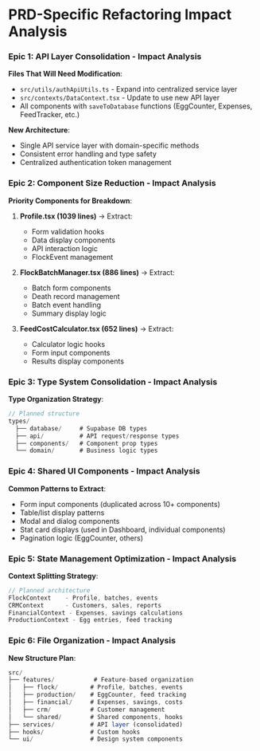 # PRD-Specific Refactoring Impact Analysis

### Epic 1: API Layer Consolidation - Impact Analysis

**Files That Will Need Modification**:
- `src/utils/authApiUtils.ts` - Expand into centralized service layer
- `src/contexts/DataContext.tsx` - Update to use new API layer
- All components with `saveToDatabase` functions (EggCounter, Expenses, FeedTracker, etc.)

**New Architecture**:
- Single API service layer with domain-specific methods
- Consistent error handling and type safety
- Centralized authentication token management

### Epic 2: Component Size Reduction - Impact Analysis

**Priority Components for Breakdown**:

1. **Profile.tsx (1039 lines)** → Extract:
   - Form validation hooks
   - Data display components  
   - API interaction logic
   - FlockEvent management

2. **FlockBatchManager.tsx (886 lines)** → Extract:
   - Batch form components
   - Death record management
   - Batch event handling
   - Summary display logic

3. **FeedCostCalculator.tsx (652 lines)** → Extract:
   - Calculator logic hooks
   - Form input components
   - Results display components

### Epic 3: Type System Consolidation - Impact Analysis

**Type Organization Strategy**:
```typescript
// Planned structure
types/
  ├── database/     # Supabase DB types
  ├── api/          # API request/response types  
  ├── components/   # Component prop types
  └── domain/       # Business logic types
```

### Epic 4: Shared UI Components - Impact Analysis

**Common Patterns to Extract**:
- Form input components (duplicated across 10+ components)
- Table/list display patterns
- Modal and dialog components
- Stat card displays (used in Dashboard, individual components)
- Pagination logic (EggCounter, others)

### Epic 5: State Management Optimization - Impact Analysis

**Context Splitting Strategy**:
```typescript
// Planned architecture
FlockContext    - Profile, batches, events
CRMContext      - Customers, sales, reports  
FinancialContext - Expenses, savings calculations
ProductionContext - Egg entries, feed tracking
```

### Epic 6: File Organization - Impact Analysis

**New Structure Plan**:
```typescript
src/
├── features/           # Feature-based organization
│   ├── flock/         # Profile, batches, events
│   ├── production/    # EggCounter, feed tracking
│   ├── financial/     # Expenses, savings, costs
│   ├── crm/           # Customer management
│   └── shared/        # Shared components, hooks
├── services/          # API layer (consolidated)
├── hooks/             # Custom hooks
└── ui/                # Design system components
```
